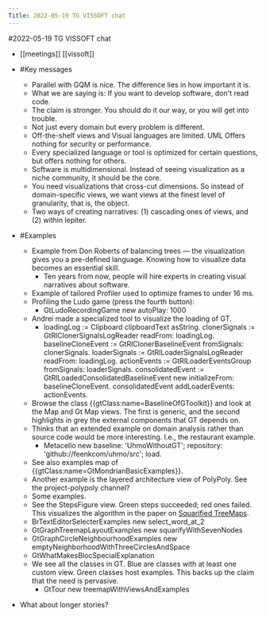 ---Title: 2022-05-19 TG VISSOFT chat---#2022-05-19 TG VISSOFT chat- [[meetings]] [[vissoft]]- #Key messages    - Parallel with GQM is nice. The difference lies in how important it is.    - What we are saying is: If you want to develop software, don't read code.    - The claim is stronger. You should do it our way, or you will get into trouble.    - Not just every domain but every problem is different.    - Off-the-shelf views and Visual languages are limited. UML Offers nothing for security or performance.    - Every specialized language or tool is optimized for certain questions, but offers nothing for others.    - Software is multidimensional. Instead of seeing visualization as a niche community, it should be the core.    - You need visualizations that cross-cut dimensions. So instead of domain-specific views, we want views at the finest level of granularity, that is, the object.    - Two ways of creating narratives: (1) cascading ones of views, and (2) within lepiter.- #Examples    - Example from Don Roberts of balancing trees — the visualization gives you a pre-defined language. Knowing how to visualize data becomes an essential skill.        - Ten years from now, people will hire experts in creating visual narratives about software.    - Example of tailored Profiler used to optimize frames to under 16 ms.    - Profiling the Ludo game (press the fourth button):        - GtLudoRecordingGame new autoPlay: 1000    - Andrei made a specialized tool to visualize the loading of GT.        - loadingLog := Clipboard  clipboardText asString.
clonerSignals := GtRlClonerSignalsLogReader  readFrom:  loadingLog.
baselineCloneEvent := GtRlClonerBaselineEvent fromSignals: clonerSignals.
loaderSignals := GtRlLoaderSignalsLogReader readFrom:  loadingLog. 
actionEvents := GtRlLoaderEventsGroup fromSignals:  loaderSignals.
consolidatedEvent := GtRlLoadedConsolidatedBaselineEvent new
	initializeFrom: baselineCloneEvent.
consolidatedEvent addLoaderEvents: actionEvents.    - Browse the class {{gtClass:name=BaselineOfGToolkit}} and look at  the Map and Gt Map views. The first is generic, and the second highlights in grey the external components that GT depends on.    - Thinks that an extended example on domain analysis rather than source code would be more interesting. I.e., the restaurant example.        - Metacello new
   baseline: 'UhmoWithoutGT';
   repository: 'github://feenkcom/uhmo/src';
   load.    - See also examples map of {{gtClass:name=GtMondrianBasicExamples}}.    - Another example is the layered architecture view of PolyPoly. See the project-polypoly channel?    - Some examples.    - See the StepsFigure view. Green steps succeeded; red ones failed. This visualizes the algorithm in the paper on [Squarified TreeMaps](https://www.win.tue.nl/~vanwijk/stm.pdf).    - BrTextEditorSelecterExamples new select_word_at_2    - GtGraphTreemapLayoutExamples new squarifyWithSevenNodes    - GtGraphCircleNeighbourhoodExamples new emptyNeighborhoodWithThreeCirclesAndSpace    - GtWhatMakesBlocSpecialExplanation    - We see all the classes in GT. Blue are classes with at least one custom view. Green classes host examples. This backs up the claim that the need is pervasive.        - GtTour new treemapWithViewsAndExamples- What about longer stories?